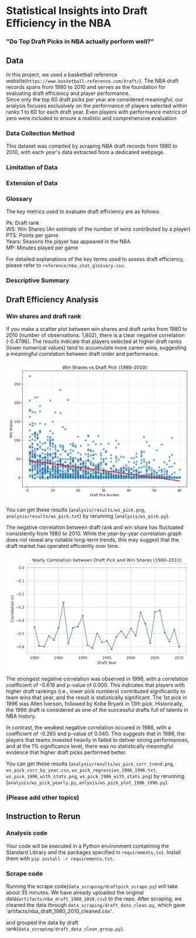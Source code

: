 # Statistical Insights into Draft Efficiency in the NBA
### "Do Top Draft Picks in NBA actually perform well?"

## Data  
In this project, we used a basketball reference website(`https://www.basketball-reference.com/draft/`). The NBA draft records spans from 1980 to 2010 and serves as the foundation for evaluating draft efficiency and player performance.   
Since only the top 60 draft picks per year are considered meaningful, our analysis focuses exclusively on the performance of players selected within ranks 1 to 60 for each draft year. Even players with performance metrics of zero were included to ensure a realistic and comprehensive evaluation.

### Data Collection Method
 This dataset was compiled by scraping NBA draft records from 1980 to 2010, with each year's data extracted from a dedicated webpage. 

### Limitation of Data

### Extension of Data

### Glossary
The key metrics used to evaluate draft efficiency are as follows:  

Pk: Draft rank    
WS: Win Shares (An estimate of the number of wins contributed by a player)  
PTS: Points per game  
Years: Seasons the player has appeared in the NBA  
MP: Minutes played per game

For detailed explanations of the key terms used to assess draft efficiency, please refer to `reference/nba_stat_glossary.csv`.

### Descriptive Summary

## Draft Efficiency Analysis  

### Win shares and draft rank
If you make a scatter plot between win shares and draft ranks from 1980 to 2010 (number of observations: 1,802), there is a clear negative correlation (-0.4796). The results indicate that players selected at higher draft ranks (lower numerical values) tend to accumulate more career wins, suggesting a meaningful correlation between draft order and performance.
  
![](analysis/results/ws_pick.png) 
  
You can get these results (`analysis/results/ws_pick.png`, `analysis/results/ws_pick.txt`) by rerunning (`analysis/ws_pick.py`).

The negative correlation between draft rank and win share has fluctuated consistently from 1980 to 2010. While the year-by-year correlation graph does not reveal any notable long-term trends, this may suggest that the draft market has operated efficiently over time.  

![](analysis/results/ws_pick_corr_trend.png) 

The strongest negative correlation was observed in 1996, with a correlation coefficient of -0.619 and p-value of 0.000. This indicates that players with higher draft rankings (i.e., lower pick numbers) contributed significantly to team wins that year, and the result is statistically significant. The 1st pick in 1996 was Allen Iverson, followed by Kobe Bryant in 13th pick. Historically, the 1996 draft is considered as one of the successful drafts full of talents in NBA history. 

In contrast, the weakest negative correlation occured in 1986, with a coefficient of -0.265 and p-value of 0.040. This suggests that in 1986, the players that teams invested heavily in failed to deliver strong performances, and at the 1% significance level, there was no statistically meaningful evidence that higher draft picks performed better.

You can get these results (`analysis/results/ws_pick_corr_trend.png`, `ws_pick_corr_by_year.csv`, `ws_pick_regression_1986_1996.txt`, `ws_pick_1996_with_stats.png`, `ws_pick_1986_with_stats.png`) by rerunning (`analysis/ws_pick_yearly.py`, `anlysis/ws_pick_plot_1986_1996.py`).




### (Please add other topics)

## Instruction to Rerun

### Analysis code
Your code will be executed in a Python environment contatining the Standard Library and the packages specified in `requirements.txt`. Install them with `pip install -r requirements.txt`.

### Scrape code
Running the scrape code(`data_scraping/draftpick_scrape.py`) will take about 35 minutes. We have already uploaded the original data(`artifacts/nba_draft_1980_2010.csv`) to the repo.
After scraping, we cleaned the data through `data_scraping/draft_data_clean.py`, which gave 'artifacts/nba_draft_1980_2010_cleaned.csv'.



and grouped the data by draft rank(`data_scraping/draft_data_clean_group.py`).


